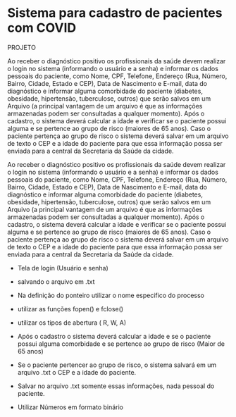 # Sistema para cadastro de pacientes com COVID


PROJETO

Ao receber o diagnóstico positivo os profissionais da saúde devem realizar o login no sistema (informando o usuário e a senha) e informar os dados pessoais do paciente, como Nome, CPF, Telefone, Endereço (Rua, Número, Bairro, Cidade, Estado e CEP), Data de Nascimento e E-mail, data do diagnóstico e informar alguma comorbidade do paciente (diabetes, obesidade, hipertensão, tuberculose, outros) que serão salvos em um Arquivo (a principal vantagem de um arquivo é que as informações armazenadas podem ser consultadas a qualquer momento).
Após o cadastro, o sistema deverá calcular a idade e verificar se o paciente possui alguma e se pertence ao grupo de risco (maiores de 65 anos). Caso o paciente pertença ao grupo de risco o sistema deverá salvar em um arquivo de texto o CEP e a idade do paciente para que essa informação possa ser enviada para a central da Secretaria da Saúde da cidade.



Ao receber o diagnóstico positivo os profissionais da saúde devem realizar o login no sistema (informando o usuário e a senha) e informar os dados pessoais do paciente, como Nome, CPF, Telefone, Endereço (Rua, Número, Bairro, Cidade, Estado e CEP), Data de Nascimento e E-mail, data do diagnóstico e informar alguma comorbidade do paciente (diabetes, obesidade, hipertensão, tuberculose, outros) que serão salvos em um Arquivo (a principal vantagem de um arquivo é que as informações armazenadas podem ser consultadas a qualquer momento). Após o cadastro, o sistema deverá calcular a idade e verificar se o paciente possui alguma e se pertence ao grupo de risco (maiores de 65 anos). Caso o paciente pertença ao grupo de risco o sistema deverá salvar em um arquivo de texto o CEP e a idade do paciente para que essa informação possa ser enviada para a central da Secretaria da Saúde da cidade.

- Tela de login (Usuário e senha) 

- salvando o arquivo em .txt

- Na definição do ponteiro utilizar o nome especifico do processo

- utilizar as funções fopen() e fclose()

- utilizar os tipos de abertura ( R, W, A)



- Após o cadastro o sistema deverá calcular a idade e se o paciente possui alguma comorbidade e se pertence ao grupo de risco (Maior de 65 anos)
	
- Se o paciente pertencer ao grupo de risco, o sistema salvará em um arquivo .txt o CEP e a idade do paciente.
	
- Salvar no arquivo .txt somente essas informações, nada pessoal do paciente.

- Utilizar Números em formato binário

